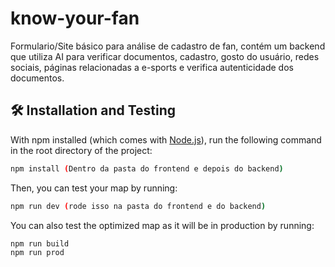 # know-your-fan
Formulario/Site básico para análise de cadastro de fan, contém um backend que utiliza AI para verificar documentos, cadastro, gosto do usuário, redes sociais, páginas relacionadas a e-sports e verifica autenticidade dos documentos.

## 🛠️ Installation and Testing

With npm installed (which comes with [Node.js](https://nodejs.org/en/)), run the following command in the root directory of the project:

```bash
npm install (Dentro da pasta do frontend e depois do backend)
```

Then, you can test your map by running:

```bash
npm run dev (rode isso na pasta do frontend e do backend)
```

You can also test the optimized map as it will be in production by running:

```bash
npm run build
npm run prod
```
